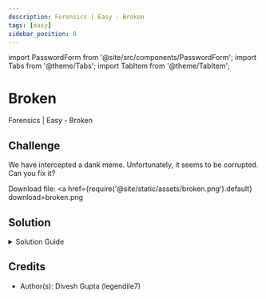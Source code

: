 ```yaml
---
description: Forensics | Easy - Broken
tags: [easy]
sidebar_position: 0
---
```


import PasswordForm from '@site/src/components/PasswordForm';
import Tabs from '@theme/Tabs';
import TabItem from '@theme/TabItem';

# Broken
Forensics | Easy - Broken
## Challenge
We have intercepted a dank meme. Unfortunately, it seems to be corrupted. Can you fix it?

Download file: <a href={require('@site/static/assets/broken.png').default} download>broken.png</a>

<PasswordForm hash="b1df31cc3e723b6f6fe2b030fe6642534b1540fc2baff262cf4d1c30812f89ce2d5e5fc5ad2150a3aaa4e3bb901d11a6fdd7c43bedce5354be55748f951ff960" algorithm="sha512" />

## Solution
<details>
  <summary>Solution Guide</summary>
  
  You might have noticed that the image does not open. Let's open the image in a hex editor to see what's going on. A good online hex editor is https://hexed.it/. Upon opening the image, we can see the hexadecimal values as well as utf-8 (plaintext). The best way to see what's wrong with a corrupted file is by comparing it with another similar file. Let's open any non-corrupted PNG image in Hexedit (<a href={require('@site/static/assets/sample.png').default} download>**here**</a>'s an image you can use).

  Upon comparing the two files, you should immediately see a difference at the very beginning of the file. Here's what it looks like for each image:
  <Tabs>
  <TabItem value="corrupted" label="Corrupted Image" default>
    ![Corrupted Image](./assets/corrupted-hex.png)
  </TabItem>
  <TabItem value="sample" label="Sample Image">
    ![Corrupted Image](./assets/sample-hex.png)
  </TabItem>
  </Tabs>
  

  The sample image beings with `89 50 4E 47` (utf-8: `ëPNG`) whereas the corrupted image is missing it! This is the PNG file header. It is essential for an image rendering software to identify the image type and render it. Our corrupted image is missing this header, so let's add it. We can do this in Hexedit by **Right Clicking the first hex byte > Insert Bytes Here > 4 Bytes**. Then, we manually type the header stated above. We should be able to **Save as** to a new image and it should now open, giving you the flag!
</details>

## Credits
- Author(s): Divesh Gupta (legendile7)